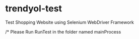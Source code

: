 # trendyol-test
Test Shopping Website using Selenium WebDriver Framework

/* Please Run RunTest in the folder named mainProcess


